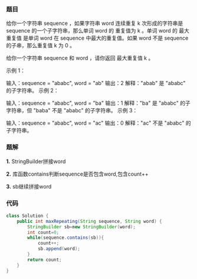 ### 题目

给你一个字符串 sequence ，如果字符串 word 连续重复 k 次形成的字符串是 sequence 的一个子字符串，那么单词 word 的 重复值为 k 。单词 word 的 最大重复值 是单词 word 在 sequence 中最大的重复值。如果 word 不是 sequence 的子串，那么重复值 k 为 0 。

给你一个字符串 sequence 和 word ，请你返回 最大重复值 k 。

 

示例 1：

输入：sequence = "ababc", word = "ab"
输出：2
解释："abab" 是 "ababc" 的子字符串。
示例 2：

输入：sequence = "ababc", word = "ba"
输出：1
解释："ba" 是 "ababc" 的子字符串，但 "baba" 不是 "ababc" 的子字符串。
示例 3：

输入：sequence = "ababc", word = "ac"
输出：0
解释："ac" 不是 "ababc" 的子字符串。

### 题解

**1.** StringBuilder拼接word

**2.** 库函数contains判断sequence是否包含word,包含count++

**3.** sb继续拼接word





### 代码

```java
class Solution {
    public int maxRepeating(String sequence, String word) {
        StringBuilder sb=new StringBuilder(word);
        int count=0;
        while(sequence.contains(sb)){
            count++;
            sb.append(word);
        }
        return count;
    }
}






```

